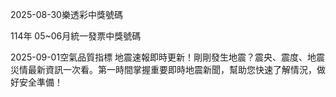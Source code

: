 
2025-08-30樂透彩中獎號碼

                                
114年 05~06月統一發票中獎號碼
                             
2025-09-01空氣品質指標
                              地震速報即時更新！剛剛發生地震？震央、震度、地震災情最新資訊一次看。第一時間掌握重要即時地震新聞，幫助您快速了解情況，做好安全準備！


